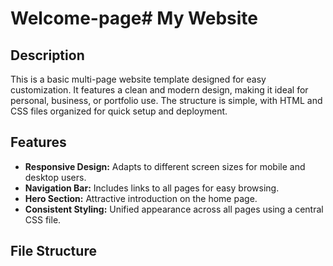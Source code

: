 # Welcome-page# My Website

## Description
This is a basic multi-page website template designed for easy customization. It features a clean and modern design, making it ideal for personal, business, or portfolio use. The structure is simple, with HTML and CSS files organized for quick setup and deployment.

## Features
- **Responsive Design:** Adapts to different screen sizes for mobile and desktop users.
- **Navigation Bar:** Includes links to all pages for easy browsing.
- **Hero Section:** Attractive introduction on the home page.
- **Consistent Styling:** Unified appearance across all pages using a central CSS file.

## File Structure
